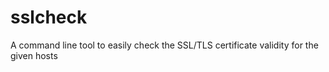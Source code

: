 # sslcheck
A command line tool to easily check the SSL/TLS certificate validity for the given hosts
